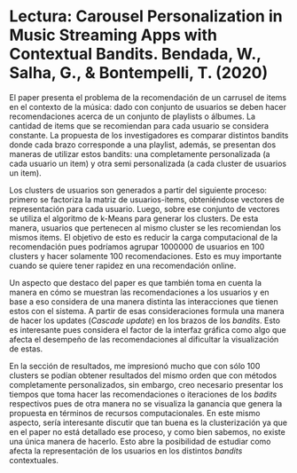 # Lectura: Carousel Personalization in Music Streaming Apps with Contextual Bandits. Bendada, W., Salha, G., & Bontempelli, T. (2020)

El paper presenta el problema de la recomendación de un carrusel de items en el contexto de la música: dado con conjunto de usuarios se deben hacer recomendaciones acerca de un conjunto de playlists o álbumes. La cantidad de items que se recomiendan para cada usuario se considera constante. La propuesta de los investigadores es comparar distintos bandits donde cada brazo corresponde a una playlist, además, se presentan dos maneras de utilizar estos bandits: una completamente personalizada (a cada usuario un item) y otra semi personalizada (a cada cluster de usuarios un item).

Los clusters de usuarios son generados a partir del siguiente proceso: primero se factoriza la matriz de usuarios-items, obteniéndose vectores de representación para cada usuario. Luego, sobre ese conjunto de vectores se utiliza el algoritmo de k-Means para generar los clusters. De esta manera, usuarios que pertenecen al mismo cluster se les recomiendan los mismos items. El objetivo de esto es reducir la carga computacional de la recomendación pues podríamos agrupar 1000000 de usuarios en 100 clusters y hacer solamente 100 recomendaciones. Esto es muy importante cuando se quiere tener rapidez en una recomendación online.

Un aspecto que destaco del paper es que también toma en cuenta la manera en cómo se muestran las recomendaciones a los usuarios y en base a eso considera de una manera distinta las interacciones que tienen estos con el sistema. A partir de esas consideraciones formula una manera de hacer los updates (*Cascade update*)  en los brazos de los *bandits*. Esto es interesante pues considera el factor de la interfaz gráfica como algo que afecta el desempeño de las recomendaciones al dificultar la visualización de estas.

En la sección de resultados, me impresionó mucho que con sólo 100 clusters se podían obtener resultados del mismo orden que con métodos completamente personalizados, sin embargo, creo necesario presentar los tiempos que toma hacer las recomendaciones o iteraciones de los *badits* respectivos pues de otra manera no se visualiza la ganancia que genera la propuesta en términos de recursos computacionales. En este mismo aspecto, sería interesante discutir que tan buena es la clusterización ya que en el paper no está detallado ese proceso, y como bien sabemos, no existe una única manera de hacerlo. Esto abre la posibilidad de estudiar como afecta la representación de los usuarios en los distintos *bandits* contextuales.






